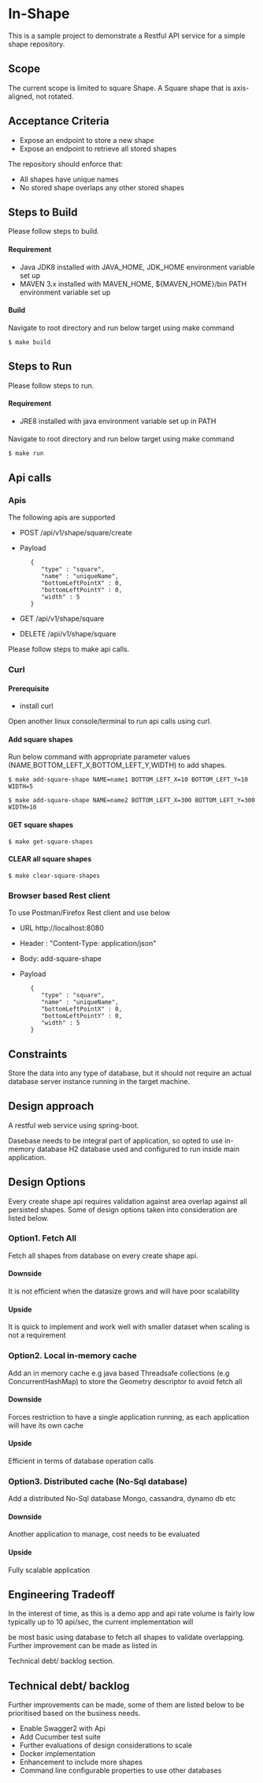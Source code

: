 # In-Shape
This is a sample project to demonstrate a Restful API service for a simple shape repository. 

## Scope
The current scope is limited to square Shape. A Square shape that is axis-aligned, not rotated.

## Acceptance Criteria 
* Expose an endpoint to store a new shape
* Expose an endpoint to retrieve all stored shapes

The repository should enforce that:
* All shapes have unique names
* No stored shape overlaps any other stored shapes

## Steps to Build

Please follow steps to build.

#### Requirement

* Java JDK8 installed with JAVA_HOME, JDK_HOME environment variable set up 
* MAVEN 3.x installed with MAVEN_HOME, ${MAVEN_HOME}/bin PATH environment variable set up 

#### Build
Navigate to root directory and run below target using make command

```$ make build```
 
## Steps to Run

Please follow steps to run.

#### Requirement

* JRE8 installed with java environment variable set up in PATH 

#### 
Navigate to root directory and run below target using make command

```$ make run```

## Api calls

### Apis

The following apis are supported

* POST /api/v1/shape/square/create
* Payload
     ```
        {                                                                                                        
           "type" : "square",                                                                                 
           "name" : "uniqueName",                                                                              
           "bottomLeftPointX" : 0,                                                           
           "bottomLeftPointY" : 0,                                                           
           "width" : 5                                                                               
        }
  ```

* GET /api/v1/shape/square
* DELETE /api/v1/shape/square


Please follow steps to make api calls.

### Curl

#### Prerequisite

* install curl 

Open another linux console/terminal to run api calls using curl.
 
#### Add square shapes

Run below command with appropriate parameter values (NAME,BOTTOM_LEFT_X,BOTTOM_LEFT_Y,WIDTH) to add shapes. 

```$ make add-square-shape NAME=name1 BOTTOM_LEFT_X=10 BOTTOM_LEFT_Y=10 WIDTH=5```

```$ make add-square-shape NAME=name2 BOTTOM_LEFT_X=300 BOTTOM_LEFT_Y=300 WIDTH=10```

#### GET square shapes

```$ make get-square-shapes```

#### CLEAR all square shapes

```$ make clear-square-shapes```

### Browser based Rest client 

To use Postman/Firefox Rest client and use below 

* URL http://localhost:8080

* Header : "Content-Type: application/json"

* Body: add-square-shape

* Payload
     ```
        {                                                                                                        
           "type" : "square",                                                                                 
           "name" : "uniqueName",                                                                              
           "bottomLeftPointX" : 0,                                                           
           "bottomLeftPointY" : 0,                                                           
           "width" : 5                                                                               
        }
  ```

## Constraints

Store the data into any type of database, but it should not require an actual database server instance running in the target machine.

## Design approach

A restful web service using spring-boot.

Dasebase needs to be integral part of application, so opted to use in-memory database H2 database used and configured to run inside main application.

## Design Options

Every create shape api requires validation against area overlap against all persisted shapes. Some of design options taken into consideration are listed below. 

### Option1. Fetch All
Fetch all shapes from database on every create shape api.

#### Downside
It is not efficient when the datasize grows and will have poor scalability

#### Upside
It is quick to implement and work well with smaller dataset when scaling is not a requirement

### Option2. Local in-memory cache
Add an in memory cache e.g java based Threadsafe collections (e.g ConcurrentHashMap) to store the Geometry descriptor to avoid fetch all

#### Downside
Forces restriction to have a single application running, as each application will have its own cache 

#### Upside
Efficient in terms of database operation calls


### Option3. Distributed cache (No-Sql database)
Add a distributed No-Sql database Mongo, cassandra, dynamo db etc  

#### Downside
Another application to manage, cost needs to be evaluated 

#### Upside
Fully scalable application

## Engineering Tradeoff

In the interest of time, as this is a demo app and api rate volume is fairly low typically up to 10 api/sec, the current implementation will

be most basic using database to fetch all shapes to validate overlapping. Further improvement can be made as listed in  

Technical debt/ backlog section.  


## Technical debt/ backlog

Further improvements can be made, some of them are listed below to be prioritised based on the business needs. 

* Enable Swagger2 with Api
* Add Cucumber test suite
* Further evaluations of design considerations to scale 
* Docker implementation
* Enhancement to include more shapes
* Command line configurable properties to use other databases
  


